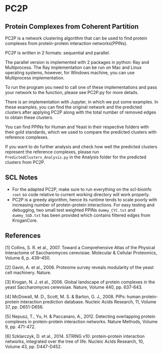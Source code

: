 # PC2P

## Protein Complexes from Coherent Partition

PC2P is a network clustering algorithm that can be used to find protein complexes from protein-protein interaction networks(PPINs).

PC2P is written in 2 formats: sequential and parallel.

The parallel version is implemented with 2 packages in python: Ray and Multiprocess. The Ray implementation can be run on Mac and Linux operating systems, however, for Windows machine, you can use Multiprocess implementation.

To run the program you need to call one of these implementations and pass your network to the function, please see PC2P.py for more details.

There is an implementation with Jupyter, in which we put some examples. In these examples, you can find the original network and the predicted clusters after applying PC2P along with the total number of removed edges to obtain these clusters.

You can find PPINs for Human and Yeast in their respective folders with their gold standards, which we used to compare the predicted clusters with reference complexes.

If you want to do further analysis and check how well the predicted clusters represent the reference complexes, please run `PredictedClusters_Analysis.py` in the Analysis folder for the predicted clusters from PC2P.

## SCL Notes

* For the adapted PC2P, make sure to run everything on the scl-bioinfo `root` so code relative to current working directory will work properly.
* PC2P is a greedy algorithm, hence its runtime tends to scale poorly with increasing number of protein-protein interactions. For easy testing and debugging, two small test weighted PPINs `dummy_CYC.txt` and `dummy_SGD.txt` has been provided which contains filtered edges from KroganCore.

## References

[1] Collins, S. R. et al., 2007. Toward a Comprehensive Atlas of the Physical Interactome of Saccharomyces cerevisiae. Molecular & Cellular Proteomics, Volume 6, p. 439–450.

[2] Gavin, A. et al., 2006. Proteome survey reveals modularity of the yeast cell machinery. Nature.

[3] Krogan, N. J. et al., 2006. Global landscape of protein complexes in the yeast Saccharomyces cerevisiae. Nature, Volume 440, pp. 637-643.

[4] McDowall, M. D., Scott, M. S. & Barton, G. J., 2008. PIPs: human protein-protein interaction prediction database. Nucleic Acids Research, 11, Volume 37, pp. D651-D656.

[5] Nepusz, T., Yu, H. & Paccanaro, A., 2012. Detecting overlapping protein complexes in protein-protein interaction networks. Nature Methods, Volume 9, pp. 471-472.

[6] Szklarczyk, D. et al., 2014. STRING v10: protein-protein interaction networks, integrated over the tree of life. Nucleic Acids Research, 10, Volume 43, pp. D447-D452.
